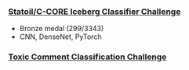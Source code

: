 ### [Statoil/C-CORE Iceberg Classifier Challenge](https://www.kaggle.com/c/statoil-iceberg-classifier-challenge)

* Bronze medal (299/3343)
* CNN, DenseNet, PyTorch

### [Toxic Comment Classification Challenge](https://www.kaggle.com/c/jigsaw-toxic-comment-classification-challenge)
